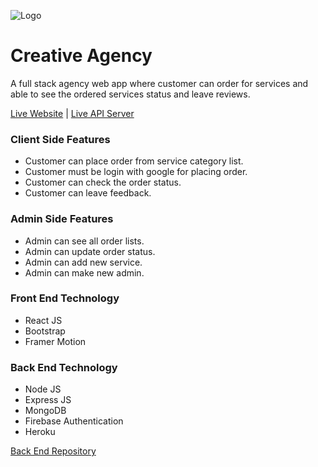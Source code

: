 ![Logo](https://bd-creative-agency.web.app/static/media/logo.e47c0531.png "Creative Agency Logo")

# Creative Agency

A full stack agency web app where customer can order for services and able to see the ordered services status and leave reviews.

[Live Website](https://bd-creative-agency.web.app) | [Live API Server](https://sheltered-savannah-44283.herokuapp.com)

### Client Side Features

* Customer can place order from service category list.
* Customer must be login with google for placing order.
* Customer can check the order status.
* Customer can leave feedback.

### Admin Side Features

* Admin can see all order lists.
* Admin can update order status.
* Admin can add new service.
* Admin can make new admin.

### Front End Technology

* React JS
* Bootstrap
* Framer Motion

### Back End Technology

* Node JS
* Express JS
* MongoDB
* Firebase Authentication
* Heroku

[Back End Repository](https://github.com/mdahmedmaruf/agency-server)
